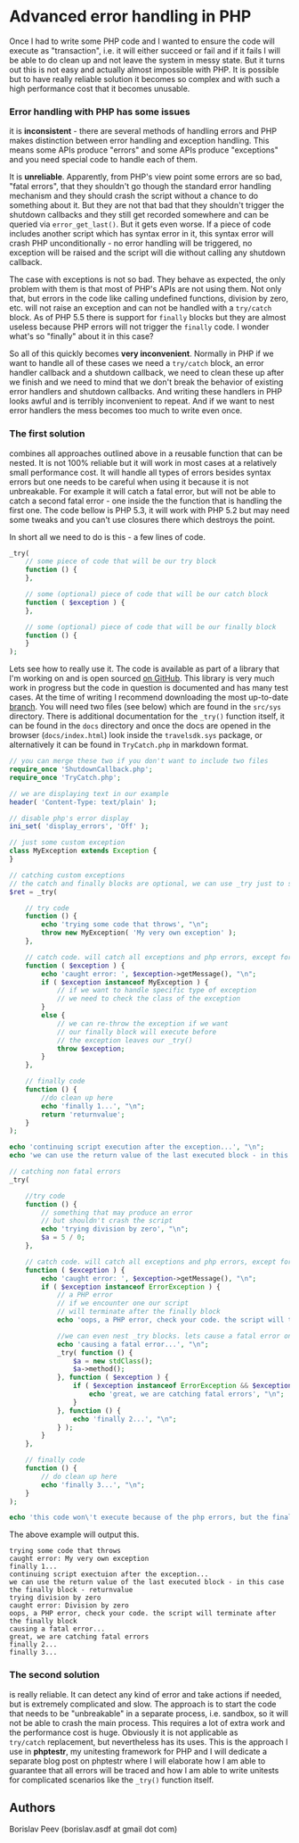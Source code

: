 Advanced error handling in PHP
==============================

Once I had to write some PHP code and I wanted to ensure the code will execute
as "transaction", i.e. it will either succeed or fail and if it fails I will
be able to do clean up and not leave the system in messy state. But it turns
out this is not easy and actually almost impossible with PHP. It is possible
but to have really reliable solution it becomes so complex and with such a
high performance cost that it becomes unusable.

### Error handling with PHP has some issues

it is __inconsistent__ - there are several methods of handling errors and PHP
makes distinction between error handling and exception handling. This means
some APIs produce "errors" and some APIs produce "exceptions" and you need
special code to handle each of them.

It is __unreliable__. Apparently, from PHP's view point some errors are so
bad, "fatal errors", that they shouldn't go though the standard error handling
mechanism and they should crash the script without a chance to do something
about it. But they are not that bad that they shouldn't trigger the shutdown
callbacks and they still get recorded somewhere and can be queried via
`error_get_last()`. But it gets even worse. If a piece of code includes
another script which has syntax error in it, this syntax error will crash PHP
unconditionally - no error handling will be triggered, no exception will be
raised and the script will die without calling any shutdown callback.

The case with exceptions is not so bad. They behave as expected, the only
problem with them is that most of PHP's APIs are not using them. Not only
that, but errors in the code like calling undefined functions, division by
zero, etc. will not raise an exception and can not be handled with a
`try/catch` block. As of PHP 5.5 there is support for `finally` blocks but
they are almost useless because PHP errors will not trigger the `finally`
code. I wonder what's so "finally" about it in this case?

So all of this quickly becomes __very inconvenient__. Normally in PHP if we
want to handle all of these cases we need a `try/catch` block, an error
handler callback and a shutdown callback, we need to clean these up after we
finish and we need to mind that we don't break the behavior of existing error
handlers and shutdown callbacks. And writing these handlers in PHP looks awful
and is terribly inconvenient to repeat. And if we want to nest error handlers
the mess becomes too much to write even once.

### The first solution

combines all approaches outlined above in a reusable function that can be
nested. It is not 100% reliable but it will work in most cases at a relatively
small performance cost. It will handle all types of errors besides syntax
errors but one needs to be careful when using it because it is not
unbreakable. For example it will catch a fatal error, but will not be able to
catch a second fatal error - one inside the the function that is handling the
first one. The code bellow is PHP 5.3, it will work with PHP 5.2 but may need
some tweaks and you can't use closures there which destroys the point.

In short all we need to do is this - a few lines of code.

```php
_try(
    // some piece of code that will be our try block
    function () {
    },

    // some (optional) piece of code that will be our catch block
    function ( $exception ) {
    },

    // some (optional) piece of code that will be our finally block
    function () {
    }
);
```

Lets see how to really use it. The code is available as part of a library that
I'm working on and is open sourced [on GitHub](https://github.com/Perennials/travelsdk-core-php).
This library is very much work in progress but the code in question is
documented and has many test cases. At the time of writing I recommend
downloading the most up-to-date
[branch](https://github.com/Perennials/travelsdk-core-php). You will need two
files (see below) which are found in the `src/sys` directory. There is
additional documentation for the `_try()` function itself, it can be found in
the `docs` directory and once the docs are opened in the browser
(`docs/index.html`) look inside the `travelsdk.sys` package, or alternatively
it can be found in `TryCatch.php` in markdown format.

```php
// you can merge these two if you don't want to include two files
require_once 'ShutdownCallback.php';
require_once 'TryCatch.php';

// we are displaying text in our example
header( 'Content-Type: text/plain' );

// disable php's error display
ini_set( 'display_errors', 'Off' );

// just some custom exception
class MyException extends Exception {
}

// catching custom exceptions
// the catch and finally blocks are optional, we can use _try just to silince the error
$ret = _try(

    // try code
    function () {
        echo 'trying some code that throws', "\n";
        throw new MyException( 'My very own exception' );
    },

    // catch code. will catch all exceptions and php errors, except for syntax errors
    function ( $exception ) {
        echo 'caught error: ', $exception->getMessage(), "\n";
        if ( $exception instanceof MyException ) {
            // if we want to handle specific type of exception
            // we need to check the class of the exception
        }
        else {
            // we can re-throw the exception if we want
            // our finally block will execute before
            // the exception leaves our _try()
            throw $exception;
        }
    },

    // finally code
    function () {
        //do clean up here
        echo 'finally 1...', "\n";
        return 'returnvalue';
    }
);

echo 'continuing script execution after the exception...', "\n";
echo 'we can use the return value of the last executed block - in this case the finally block - ', $ret, "\n";

// catching non fatal errors
_try(

    //try code
    function () {
        // something that may produce an error
        // but shouldn't crash the script
        echo 'trying division by zero', "\n";
        $a = 5 / 0;
    },

    // catch code. will catch all exceptions and php errors, except for syntax errors
    function ( $exception ) {
        echo 'caught error: ', $exception->getMessage(), "\n";
        if ( $exception instanceof ErrorException ) {
            // a PHP error
            // if we encounter one our script
            // will terminate after the finally block
            echo 'oops, a PHP error, check your code. the script will terminate after the finally block', "\n";

            //we can even nest _try blocks. lets cause a fatal error on purpose
            echo 'causing a fatal error...', "\n";
            _try( function () {
                $a = new stdClass();
                $a->method();
            }, function ( $exception ) {
                if ( $exception instanceof ErrorException && $exception->getSeverity() == E_ERROR ) {
                    echo 'great, we are catching fatal errors', "\n";
                }
            }, function () {
                echo 'finally 2...', "\n";
            } );
        }
    },

    // finally code
    function () {
        // do clean up here
        echo 'finally 3...', "\n";
    }
);

echo 'this code won\'t execute because of the php errors, but the finally blocks will execute';
```

The above example will output this.
```
trying some code that throws
caught error: My very own exception
finally 1...
continuing script exectuion after the exception...
we can use the return value of the last executed block - in this case the finally block - returnvalue
trying division by zero
caught error: Division by zero
oops, a PHP error, check your code. the script will terminate after the finally block
causing a fatal error...
great, we are catching fatal errors
finally 2...
finally 3...
```

### The second solution

is really reliable. It can detect any kind of error and take actions if
needed, but is extremely complicated and slow. The approach is to start the
code that needs to be "unbreakable" in a separate process, i.e. sandbox, so it
will not be able to crash the main process. This requires a lot of extra work
and the performance cost is huge. Obviously it is not applicable as
`try/catch` replacement, but nevertheless has its uses. This is the approach I
use in __phptestr__, my unitesting framework for PHP and I will dedicate a
separate blog post on phptestr where I will elaborate how I am able to
guarantee that all errors will be traced and how I am able to write unitests
for complicated scenarios like the `_try()` function itself.


Authors
-------
Borislav Peev (borislav.asdf at gmail dot com)